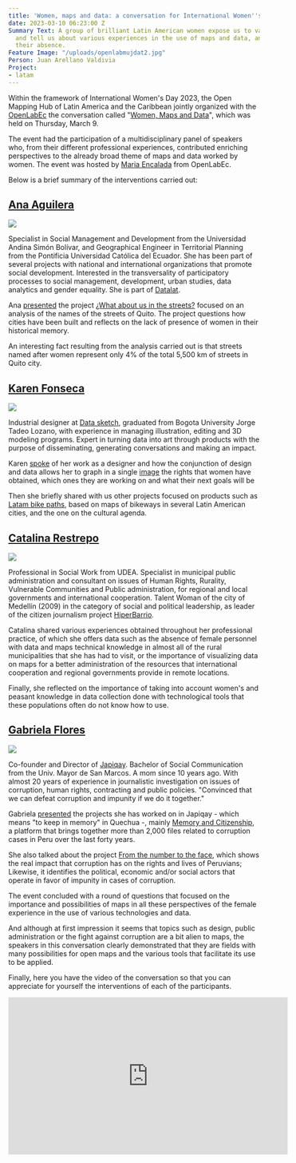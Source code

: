 ```yaml
---
title: 'Women, maps and data: a conversation for International Women''s Day'
date: 2023-03-10 06:23:00 Z
Summary Text: A group of brilliant Latin American women expose us to various projects
  and tell us about various experiences in the use of maps and data, and also about
  their absence.
Feature Image: "/uploads/openlabmujdat2.jpg"
Person: Juan Arellano Valdivia
Project:
- latam
---
```


Within the framework of International Women's Day 2023, the Open Mapping Hub of Latin America and the Caribbean jointly organized with the [OpenLabEc](https://openlab.ec/) the conversation called "[Women, Maps and Data](https://openlab.ec/actividad/conversatorio-mujeres-mapas-y-datos#no-back)", which was held on Thursday, March 9.

The event had the participation of a multidisciplinary panel of speakers who, from their different professional experiences, contributed enriching perspectives to the already broad theme of maps and data worked by women. The event was hosted by [Maria Encalada](https://www.derechosdigitales.org/equipo/maria-encalada/) from OpenLabEc.

Below is a brief summary of the interventions carried out:

## **[Ana Aguilera](https://twitter.com/anabaguilera)**

**![](https://lh4.googleusercontent.com/gPKRSTj5Avpm92ORLX2UmmrR9NnjBH4OEb-utCZlb-tGPLbiN8PiVNwamNcTXVNwzvP8zKYF0Bj3iW3mnkQNmntnf29d030JsYm34ir1NWYsAyVPy4UXBo6wxCFpLYDU2ODgTbxRFhbLMbrIicqN3sU)**

Specialist in Social Management and Development from the Universidad Andina Simón Bolívar, and Geographical Engineer in Territorial Planning from the Pontificia Universidad Católica del Ecuador. She has been part of several projects with national and international organizations that promote social development. Interested in the transversality of participatory processes to social management, development, urban studies, data analytics and gender equality. She is part of [Datalat](https://datalat.org/).

Ana [presented](https://twitter.com/OpenlabEc/status/1633975580252045313) the project [¿What about us in the streets?](https://diverciudades.com/y-nosotras-en-las-calles/) focused on an analysis of the names of the streets of Quito. The project questions how cities have been built and reflects on the lack of presence of women in their historical memory.

An interesting fact resulting from the analysis carried out is that streets named after women represent only 4% of the total 5,500 km of streets in Quito city.

## **[Karen Fonseca](https://www.linkedin.com/in/karen-lorena-fonseca-gomez-b701b8224/?originalSubdomain=co)**

**![](https://lh6.googleusercontent.com/0Y_jOcOehfha17T2jrgIluS0WW2Ox38qg469cLsSNd34L4PhRKKf6T1twpayp5ayRwqAVsn3zFs4Ol9sfb09q6bzyM4uk_09EybKhGRK43EbyMAN3dwdJ60U5V8dMxpSX5SGndqU_ADsLGHecNCgrzI)**

Industrial designer at [Data sketch](https://www.datasketch.co/), graduated from Bogota University Jorge Tadeo Lozano, with experience in managing illustration, editing and 3D modeling programs. Expert in turning data into art through products with the purpose of disseminating, generating conversations and making an impact.

Karen [spoke](https://twitter.com/OpenlabEc/status/1633979420154245120) of her work as a designer and how the conjunction of design and data allows her to graph in a single [image](https://www.datasketch.co/es/store/p/ladder-of-rights/) the rights that women have obtained, which ones they are working on and what their next goals will be

Then she briefly shared with us other projects focused on products such as [Latam bike paths](https://co.datasketch.store/products/camiseta-ciclorrutas-de-latam), based on maps of bikeways in several Latin American cities, and the one on the cultural agenda.

## **[Catalina Restrepo](https://twitter.com/catirestrepo)**

**![](https://lh3.googleusercontent.com/ZcPnJFLbsSjqj7fJC3d5hr_TIp1wSZa82fsU6Yr6_lDMpQ4wXJwQSL_Ca1x8oCg2e3XEdjW1Zg01T_pTIwL2xXa8UXHyULauHXvDsNw8M1gPOC7vMAtEHvWfjXyE_0gkKPONy_f1756DxNgLDeYp3ys)**

Professional in Social Work from UDEA. Specialist in municipal public administration and consultant on issues of Human Rights, Rurality, Vulnerable Communities and Public administration, for regional and local governments and international cooperation. Talent Woman of the city of Medellín (2009) in the category of social and political leadership, as leader of the citizen journalism project [HiperBarrio](https://rising.globalvoices.org/blog/2009/06/05/hiperbarrio-winner-of-the-prix-ars-electronica-awards/).

Catalina shared various experiences obtained throughout her professional practice, of which she offers data such as the absence of female personnel with data and maps technical knowledge in almost all of the rural municipalities that she has had to visit, or the importance of visualizing data on maps for a better administration of the resources that international cooperation and regional governments provide in remote locations.

Finally, she reflected on the importance of taking into account women's and peasant knowledge in data collection done with technological tools that these populations often do not know how to use.

## **[Gabriela Flores](https://twitter.com/gfloressch)**

**![](https://lh5.googleusercontent.com/AGvrEeCyRTZJqYtwMFleqDSeBbt-QYIDS8aYVsSPAWwvScGq1sO8mA5SoNq_zeqfHjha4LhMwSnyg-1WQ08jx9FEFyWBJKgCywzxVYEqqs4EYLjRpg3tRFEJY5ATqkp2t0yAp5oyVuHeTRwowbvyyJ8)**

Co-founder and Director of [Japiqay](http://www.japiqay.org/). Bachelor of Social Communication from the Univ. Mayor de San Marcos. A mom since 10 years ago. With almost 20 years of experience in journalistic investigation on issues of corruption, human rights, contracting and public policies. "Convinced that we can defeat corruption and impunity if we do it together."

Gabriela [presented](https://twitter.com/OpenlabEc/status/1633982967746818052) the projects she has worked on in Japiqay - which means "to keep in memory" in Quechua -, mainly [Memory and Citizenship](http://memoriayciudadania.org/), a platform that brings together more than 2,000 files related to corruption cases in Peru over the last forty years.

She also talked about the project [From the number to the face](https://delacifralrostro.org/), which shows the real impact that corruption has on the rights and lives of Peruvians; Likewise, it identifies the political, economic and/or social actors that operate in favor of impunity in cases of corruption.

The event concluded with a round of questions that focused on the importance and possibilities of maps in all these perspectives of the female experience in the use of various technologies and data.

And although at first impression it seems that topics such as design, public administration or the fight against corruption are a bit alien to maps, the speakers in this conversation clearly demonstrated that they are fields with many possibilities for open maps and the various tools that facilitate its use to be applied.

Finally, here you have the video of the conversation so that you can appreciate for yourself the interventions of each of the participants.

<iframe width="560" height="315" src="https://www.youtube.com/embed/j-a_li7hBM8" title="YouTube video player" frameborder="0" allow="accelerometer; autoplay; clipboard-write; encrypted-media; gyroscope; picture-in-picture; web-share" allowfullscreen></iframe>